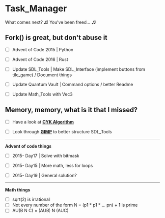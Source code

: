 # Task_Manager
What comes next? ♫ You've been freed... ♫

## Fork() is great, but don't abuse it

- [ ] Advent of Code 2015 | Python

- [ ] Advent of Code 2016 | Rust

- [ ] Update SDL_Tools | Make SDL_Interface (implement buttons from tile_game) / Document things

- [ ] Update Quantum Vault | Command options / better Readme

- [ ] Update Math_Tools with Vec3

## Memory, memory, what is it that I missed?

- [ ] Have a look at **[CYK Algorithm][0]**

- [ ] Look through **[GIMP][1]** to better structure SDL_Tools
 
 -----
 **Advent of code things**

- [ ] 2015- Day17 | Solve with bitmask

- [ ] 2015- Day15 | More math, less for loops

- [ ] 2015- Day19 | General solution?

---

**Math things**

- [ ] sqrt(2) is irrational
- [ ] Not every number of the form N = (p1 * p1 * ... pn) + 1 is prime
- [ ] AU(B N C) = (AUB) N (AUC) 

 [0]:https://www.gatevidyalay.com/cyk-cyk-algorithm/
 [1]:https://github.com/GNOME/gimp
